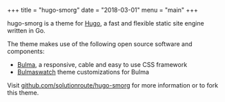 +++
title = "hugo-smorg"
date = "2018-03-01"
menu = "main"
+++

hugo-smorg is a theme for [Hugo](https://gohugo.io/), a fast and flexible static site engine written in Go.

The theme makes use of the following open source software and components:

* [Bulma](https://bulma.io/), a responsive, cable and easy to use CSS framework
* [Bulmaswatch](https://jenil.github.io/bulmaswatch/) theme customizations for
  Bulma

Visit [github.com/solutionroute/hugo-smorg](https://github.com/solutionroute/hugo-smorg) for more
information or to fork this theme.


